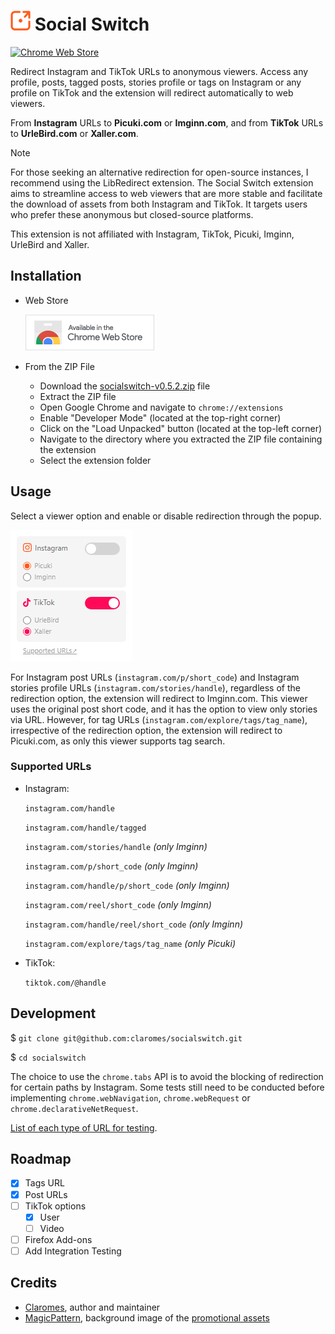 # ![Social Switch](icons/icon32.png "Social Switch") Social Switch

[![Chrome Web Store](https://img.shields.io/chrome-web-store/v/elmbjjhgiifenlhffpjcjfkjmilbbfki)](https://chrome.google.com/webstore/detail/social-switch/elmbjjhgiifenlhffpjcjfkjmilbbfki)



Redirect Instagram and TikTok URLs to anonymous viewers. Access any profile, posts, tagged posts, stories profile or tags on Instagram or any profile on TikTok and the extension will redirect automatically to web viewers.

From **Instagram** URLs to **Picuki.com** or **Imginn.com**, and from **TikTok** URLs to **UrleBird.com** or **Xaller.com**.

> [!NOTE]
> For those seeking an alternative redirection for open-source instances, I recommend using the LibRedirect extension. The Social Switch extension aims to streamline access to web viewers that are more stable and facilitate the download of assets from both Instagram and TikTok. It targets users who prefer these anonymous but closed-source platforms.
>
> This extension is not affiliated with Instagram, TikTok, Picuki, Imginn, UrleBird and Xaller.

## Installation

- Web Store

  [![Install from Chrome Web Store](assets/cws_badge.png "Install from Chrome Web Store")](https://chrome.google.com/webstore/detail/social-switch/elmbjjhgiifenlhffpjcjfkjmilbbfki)

- From the ZIP File

  - Download the [socialswitch-v0.5.2.zip](https://github.com/claromes/socialswitch/releases/tag/v0.5.2) file
  - Extract the ZIP file
  - Open Google Chrome and navigate to `chrome://extensions`
  - Enable "Developer Mode" (located at the top-right corner)
  - Click on the "Load Unpacked" button (located at the top-left corner)
  - Navigate to the directory where you extracted the ZIP file containing the extension
  - Select the extension folder

## Usage

Select a viewer option and enable or disable redirection through the popup.

![Social Switch Popup](assets/popup.jpg "Social Switch Popup")

For Instagram post URLs (`instagram.com/p/short_code`) and Instagram stories profile URLs (`instagram.com/stories/handle`), regardless of the redirection option, the extension will redirect to Imginn.com. This viewer uses the original post short code, and it has the option to view only stories via URL. However, for tag URLs (`instagram.com/explore/tags/tag_name`), irrespective of the redirection option, the extension will redirect to Picuki.com, as only this viewer supports tag search.

### Supported URLs

- Instagram:

  `instagram.com/handle`

  `instagram.com/handle/tagged`

  `instagram.com/stories/handle` *(only Imginn)*

  `instagram.com/p/short_code` *(only Imginn)*

  `instagram.com/handle/p/short_code` *(only Imginn)*

  `instagram.com/reel/short_code` *(only Imginn)*

  `instagram.com/handle/reel/short_code` *(only Imginn)*

  `instagram.com/explore/tags/tag_name` *(only Picuki)*

- TikTok:

  `tiktok.com/@handle`

## Development

$ `git clone git@github.com:claromes/socialswitch.git`

$ `cd socialswitch`

The choice to use the `chrome.tabs` API is to avoid the blocking of redirection for certain paths by Instagram. Some tests still need to be conducted before implementing `chrome.webNavigation`, `chrome.webRequest` or `chrome.declarativeNetRequest`.

[List of each type of URL for testing](urls.md).

## Roadmap

- [x] Tags URL
- [x] Post URLs
- [ ] TikTok options
  - [x] User
  - [ ] Video
- [ ] Firefox Add-ons
- [ ] Add Integration Testing

## Credits

- [Claromes](https://claromes.com), author and maintainer
- [MagicPattern](https://unsplash.com/@magicpattern), background image of the [promotional assets](assets)
